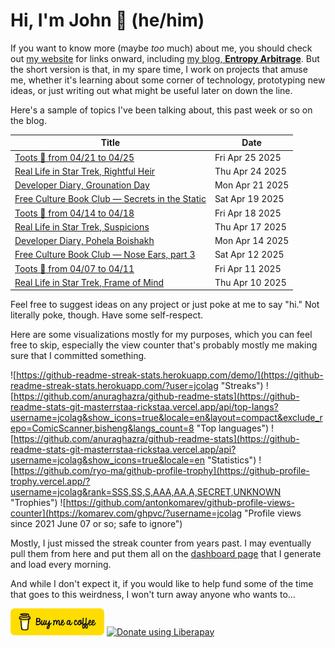 # Hi, I'm John 👋 (he/him)

If you want to know more (maybe *too* much) about me, you should check out [my website](https://john.colagioia.net/) for links onward, including [my blog, **Entropy Arbitrage**](https://john.colagioia.net/blog).  But the short version is that, in my spare time, I work on projects that amuse me, whether it's learning about some corner of technology, prototyping new ideas, or just writing out what might be useful later on down the line.

Here's a sample of topics I've been talking about, this past week or so on the blog.

|Title|Date|
|-----|-------|
|[Toots 🦣 from 04/21 to 04/25](https://john.colagioia.net/blog/2025/04/25/week.html)|Fri Apr 25 2025|
|[Real Life in Star Trek, Rightful Heir](https://john.colagioia.net/blog/2025/04/24/rightful-heir.html)|Thu Apr 24 2025|
|[Developer Diary, Grounation Day](https://john.colagioia.net/blog/2025/04/21/grounation.html)|Mon Apr 21 2025|
|[Free Culture Book Club — Secrets in the Static](https://john.colagioia.net/blog/2025/04/19/secrets-static.html)|Sat Apr 19 2025|
|[Toots 🦣 from 04/14 to 04/18](https://john.colagioia.net/blog/2025/04/18/week.html)|Fri Apr 18 2025|
|[Real Life in Star Trek, Suspicions](https://john.colagioia.net/blog/2025/04/17/suspicions.html)|Thu Apr 17 2025|
|[Developer Diary, Pohela Boishakh](https://john.colagioia.net/blog/2025/04/14/pohela-boishakh.html)|Mon Apr 14 2025|
|[Free Culture Book Club — Nose Ears, part 3](https://john.colagioia.net/blog/2025/04/12/nose-ears-3.html)|Sat Apr 12 2025|
|[Toots 🦣 from 04/07 to 04/11](https://john.colagioia.net/blog/2025/04/11/week.html)|Fri Apr 11 2025|
|[Real Life in Star Trek, Frame of Mind](https://john.colagioia.net/blog/2025/04/10/frame-mind.html)|Thu Apr 10 2025|

Feel free to suggest ideas on any project or just poke at me to say "hi." Not literally poke, though. Have some self-respect.

Here are some visualizations mostly for my purposes, which you can feel free to skip, especially the view counter that's probably mostly me making sure that I committed something.

![https://github-readme-streak-stats.herokuapp.com/demo/](https://github-readme-streak-stats.herokuapp.com/?user=jcolag "Streaks")
![https://github.com/anuraghazra/github-readme-stats](https://github-readme-stats-git-masterrstaa-rickstaa.vercel.app/api/top-langs?username=jcolag&show_icons=true&locale=en&layout=compact&exclude_repo=ComicScanner,bisheng&langs_count=8 "Top languages")
![https://github.com/anuraghazra/github-readme-stats](https://github-readme-stats-git-masterrstaa-rickstaa.vercel.app/api?username=jcolag&show_icons=true&locale=en "Statistics")
![https://github.com/ryo-ma/github-profile-trophy](https://github-profile-trophy.vercel.app/?username=jcolag&rank=SSS,SS,S,AAA,AA,A,SECRET,UNKNOWN "Trophies")
![https://github.com/antonkomarev/github-profile-views-counter](https://komarev.com/ghpvc/?username=jcolag "Profile views since 2021 June 07 or so; safe to ignore")

Mostly, I just missed the streak counter from years past.  I may eventually pull them from here and put them all on the [dashboard page](https://github.com/jcolag/dash) that I generate and load every morning.

And while I don't expect it, if you would like to help fund some of the time that goes to this weirdness, I won't turn away anyone who wants to...

[<img src="images/default-yellow.png" alt="Buy Me a Coffee" width="150px"/>](https://www.buymeacoffee.com/jcolag)
<a href="https://liberapay.com/jcolag/donate"><img alt="Donate using Liberapay" src="https://liberapay.com/assets/widgets/donate.svg"></a>
